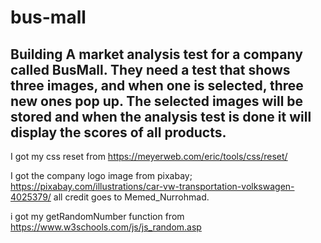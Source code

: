 # bus-mall

## Building A market analysis test for a company called BusMall. They need a test that shows three images, and when one is selected, three new ones pop up. The selected images will be stored and when the analysis test is done it will display the scores of all products. 

I got my css reset from https://meyerweb.com/eric/tools/css/reset/

I got the company logo image from pixabay; https://pixabay.com/illustrations/car-vw-transportation-volkswagen-4025379/ all credit goes to Memed_Nurrohmad.

i got my getRandomNumber function from https://www.w3schools.com/js/js_random.asp